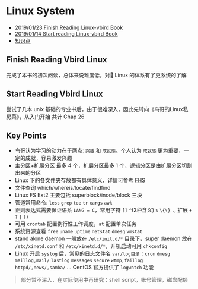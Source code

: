 # Linux System

- [2019/01/23 Finish Reading Linux-vbird Book](#finish-reading-vbird-linux)
- [2019/01/14 Start reading Linux-vbird Book](#start-reading-vbird-linux)
- [知识点](#key-points)

## Finish Reading Vbird Linux

完成了本书的初次阅读，总体来说难度低，对 Linux 的体系有了更系统的了解

## Start Reading Vbird Linux

尝试了几本 unix 基础的专业书后，由于很难深入，因此先转向《鸟哥的Linux私房菜》，从入门开始
共计 Chap 26

## Key Points

- 鸟哥认为学习的动力在于两点: `兴趣` 和 `成就感`。个人认为 `成就感` 更为重要，一定的成就，容易激发兴趣
- 主分区+扩展分区 最多 4 个，扩展分区最多 1 个，逻辑分区是由扩展分区切割出来的分区
- Linux 下的各文件夹存放都有具体意义，详情可参考 [FHS](http://www.pathname.com/fhs)
- 文件查询 which/whereis/locate/findfind
- Linux FS Ext2 主要包括 superblock/inode/block 三块
- 管道常用命令: `less` `grep` `tee` `tr` `xargs` `awk`
- 正则表达式需要保证语系 `LANG = C`，常用字符 `[]` `^`(2种含义) `$` `\{\}` `.`, 扩展 `+` `?` `|` `()`
- 可用 `crontab` 配置例行性工作调度，`at` 配置单次任务
- 系统资源查看 `free` `uname` `uptime` `netstat` `dmesg` `vmstat`
- stand alone daemon 一般放在 `/etc/init.d/*` 目录下，super daemon 放在 `/etc/xinetd.conf` 和 `/etc/xinetd.d/*`，开机启动可用 `chkconfig`
- Linux 开启 `syslog` 后，常见的日志文件名 `var/log目录`：`cron` `dmesg` `maillog,mail/` `lastlog` `messages` `secure` `wtmp,faillog` `httpd/,news/,samba/` ... CentOS 官方提供了 `logwatch` 功能
> 部分暂不深入，在实际使用中再研究：shell script，账号管理，磁盘配额
